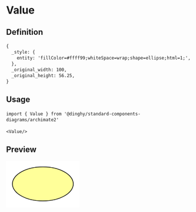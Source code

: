 # Value

## Definition

```
{
  _style: { 
    entity: 'fillColor=#ffff99;whiteSpace=wrap;shape=ellipse;html=1;',
  },
  _original_width: 100,
  _original_height: 56.25,
}
```

## Usage

```
import { Value } from '@dinghy/standard-components-diagrams/archimate2'

<Value/>
```

## Preview

<img src="./value.png" width="200"/>
